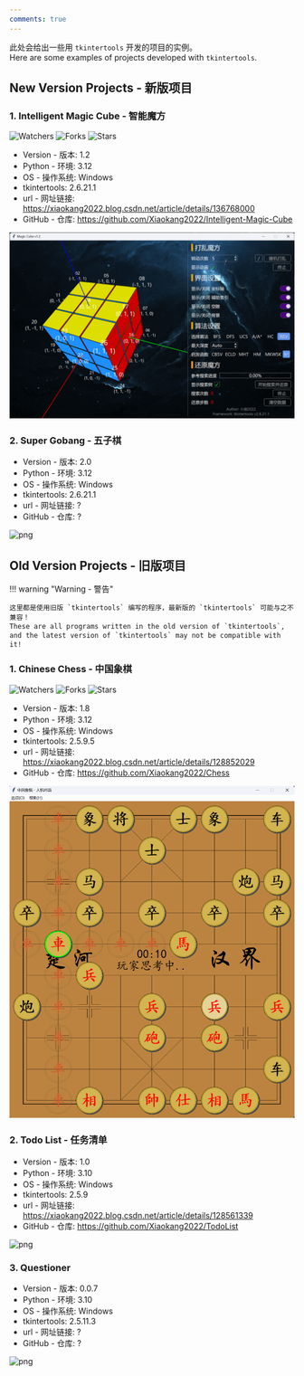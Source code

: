 ```yaml
---
comments: true
---
```


此处会给出一些用 `tkintertools` 开发的项目的实例。  
Here are some examples of projects developed with `tkintertools`.

## New Version Projects - 新版项目

### 1. Intelligent Magic Cube - 智能魔方

<img alt="Watchers" src="https://img.shields.io/github/watchers/Xiaokang2022/Intelligent-Magic-Cube?label=Watchers&logo=github&style=flat" title="Watchers" />
<img alt="Forks" src="https://img.shields.io/github/forks/Xiaokang2022/Intelligent-Magic-Cube?label=Forks&logo=github&style=flat" title="Forks" />
<img alt="Stars" src="https://img.shields.io/github/stars/Xiaokang2022/Intelligent-Magic-Cube?label=Stars&color=gold&logo=github&style=flat" title="Stars" />

* Version - 版本: 1.2
* Python - 环境: 3.12
* OS - 操作系统: Windows
* tkintertools: 2.6.21.1
* url - 网址链接: https://xiaokang2022.blog.csdn.net/article/details/136768000
* GitHub - 仓库: https://github.com/Xiaokang2022/Intelligent-Magic-Cube

![png](https://github.com/Xiaokang2022/Intelligent-Magic-Cube/blob/main/preview.png?raw=true)

### 2. Super Gobang - 五子棋

* Version - 版本: 2.0
* Python - 环境: 3.12
* OS - 操作系统: Windows
* tkintertools: 2.6.21.1
* url - 网址链接: ?
* GitHub - 仓库: ?

![png](./images/Super%20Gobang.png)

## Old Version Projects - 旧版项目

!!! warning "Warning - 警告"

    这里都是使用旧版 `tkintertools` 编写的程序，最新版的 `tkintertools` 可能与之不兼容！  
    These are all programs written in the old version of `tkintertools`, and the latest version of `tkintertools` may not be compatible with it!

### 1. Chinese Chess - 中国象棋

<img alt="Watchers" src="https://img.shields.io/github/watchers/Xiaokang2022/Chess?label=Watchers&logo=github&style=flat" title="Watchers" />
<img alt="Forks" src="https://img.shields.io/github/forks/Xiaokang2022/Chess?label=Forks&logo=github&style=flat" title="Forks" />
<img alt="Stars" src="https://img.shields.io/github/stars/Xiaokang2022/Chess?label=Stars&color=gold&logo=github&style=flat" title="Stars" />

* Version - 版本: 1.8
* Python - 环境: 3.12
* OS - 操作系统: Windows
* tkintertools: 2.5.9.5
* url - 网址链接: https://xiaokang2022.blog.csdn.net/article/details/128852029
* GitHub - 仓库: https://github.com/Xiaokang2022/Chess

![png](https://github.com/Xiaokang2022/Chess/blob/master/preview.png?raw=true)

### 2. Todo List - 任务清单

* Version - 版本: 1.0
* Python - 环境: 3.10
* OS - 操作系统: Windows
* tkintertools: 2.5.9
* url - 网址链接: https://xiaokang2022.blog.csdn.net/article/details/128561339
* GitHub - 仓库: https://github.com/Xiaokang2022/TodoList

![png](./images/Todo%20List.png)

### 3. Questioner

* Version - 版本: 0.0.7
* Python - 环境: 3.10
* OS - 操作系统: Windows
* tkintertools: 2.5.11.3
* url - 网址链接: ?
* GitHub - 仓库: ?

![png](./images/Questioner.png)